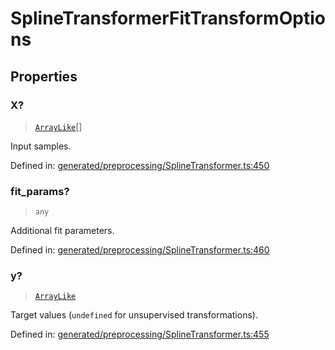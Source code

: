# SplineTransformerFitTransformOptions

## Properties

### X?

> [`ArrayLike`](../types/ArrayLike.md)[]

Input samples.

Defined in:  [generated/preprocessing/SplineTransformer.ts:450](https://github.com/transitive-bullshit/scikit-learn-ts/blob/92ab806/packages/sklearn/src/generated/preprocessing/SplineTransformer.ts#L450)

### fit\_params?

> `any`

Additional fit parameters.

Defined in:  [generated/preprocessing/SplineTransformer.ts:460](https://github.com/transitive-bullshit/scikit-learn-ts/blob/92ab806/packages/sklearn/src/generated/preprocessing/SplineTransformer.ts#L460)

### y?

> [`ArrayLike`](../types/ArrayLike.md)

Target values (`undefined` for unsupervised transformations).

Defined in:  [generated/preprocessing/SplineTransformer.ts:455](https://github.com/transitive-bullshit/scikit-learn-ts/blob/92ab806/packages/sklearn/src/generated/preprocessing/SplineTransformer.ts#L455)
